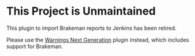 # This Project is Unmaintained

This plugin to import Brakeman reports to Jenkins has been retired.

Please use the [Warnings Next Generation](https://plugins.jenkins.io/warnings-ng/) plugin instead,
which includes support for Brakeman.
